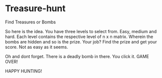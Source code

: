 # Treasure-hunt
 Find Treasures or Bombs

So here is the idea. You have three levels to select from. Easy, medium and hard.
Each level contains the respective level of n x n matrix. Wherein the bombs are hidden and so is the prize.
Your job? 
Find the prize and get your score. Not as easy as it seems. 

Oh and dont forget. There is a deadly bomb in there. You click it. GAME OVER!

HAPPY HUNTING!
